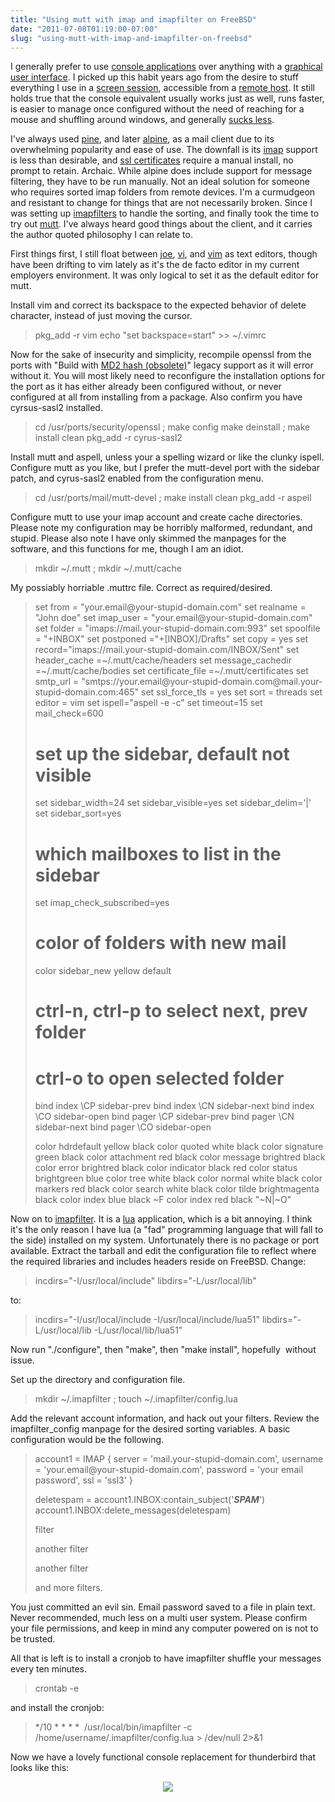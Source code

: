 ```yaml
---
title: "Using mutt with imap and imapfilter on FreeBSD"
date: "2011-07-08T01:19:00-07:00"
slug: "using-mutt-with-imap-and-imapfilter-on-freebsd"
---
```


I generally prefer to use <a href="http://en.wikipedia.org/wiki/Console_application" target="_blank">console applications</a> over anything with a <a href="http://en.wikipedia.org/wiki/Graphical_user_interface" target="_blank">graphical user interface</a>. I picked up this habit years ago from the desire to stuff everything I use in a <a href="http://en.wikipedia.org/wiki/GNU_Screen" target="_blank">screen session</a>, accessible from a <a href="http://en.wikipedia.org/wiki/Secure_Shell" target="_blank">remote host</a>. It still holds true that the console equivalent usually works just as well, runs faster, is easier to manage once configured without the need of reaching for a mouse and shuffling around windows, and generally <a href="http://suckless.org/manifest/" target="_blank">sucks less</a>.

I've always used <a href="http://en.wikipedia.org/wiki/Pine_(e-mail_client)" target="_blank">pine</a>, and later <a href="http://en.wikipedia.org/wiki/Alpine_(e-mail_client)" target="_blank">alpine</a>, as a mail client due to its overwhelming popularity and ease of use. The downfall is its <a href="http://en.wikipedia.org/wiki/Internet_Message_Access_Protocol" target="_blank">imap</a> support is less than desirable, and <a href="http://en.wikipedia.org/wiki/Secure_Sockets_Layer" target="_blank">ssl certificates</a> require a manual install, no prompt to retain. Archaic. While alpine does include support for message filtering, they have to be run manually. Not an ideal solution for someone who requires sorted imap folders from remote devices. I'm a curmudgeon and resistant to change for things that are not necessarily broken. Since I was setting up <a href="https://github.com/lefcha/imapfilter" target="_blank">imapfilters</a> to handle the sorting, and finally took the time to try out <a href="http://www.mutt.org/" target="_blank">mutt</a>. I've always heard good things about the client, and it carries the author quoted philosophy I can relate to.

First things first, I still float between <a href="http://joe-editor.sourceforge.net/" target="_blank">joe</a>, <a href="http://en.wikipedia.org/wiki/Vi" target="_blank">vi</a>, and <a href="http://en.wikipedia.org/wiki/Vim_(text_editor)" target="_blank">vim</a> as text editors, though have been drifting to vim lately as it's the de facto editor in my current employers environment. It was only logical to set it as the default editor for mutt.

Install vim and correct its backspace to the expected behavior of delete character, instead of just moving the cursor.
<blockquote>pkg_add -r vim
echo "set backspace=start" &gt;&gt; ~/.vimrc</blockquote>
Now for the sake of insecurity and simplicity, recompile openssl from the ports with "Build with <a href="http://en.wikipedia.org/wiki/MD2_(cryptography)" target="_blank">MD2 hash (obsolete)</a>" legacy support as it will error without it. You will most likely need to reconfigure the installation options for the port as it has either already been configured without, or never configured at all from installing from a package. Also confirm you have cyrsus-sasl2 installed.
<blockquote>cd /usr/ports/security/openssl ; make config
make deinstall ; make install clean
pkg_add -r cyrus-sasl2</blockquote>
Install mutt and aspell, unless your a spelling wizard or like the clunky ispell. Configure mutt as you like, but I prefer the mutt-devel port with the sidebar patch, and cyrus-sasl2 enabled from the configuration menu.
<blockquote>cd /usr/ports/mail/mutt-devel ; make install clean
pkg_add -r aspell</blockquote>
Configure mutt to use your imap account and create cache directories. Please note my configuration may be horribly malformed, redundant, and stupid. Please also note I have only skimmed the manpages for the software, and this functions for me, though I am an idiot.
<blockquote>mkdir ~/.mutt ; mkdir ~/.mutt/cache</blockquote>
My possiably horriable .muttrc file. Correct as required/desired.
<blockquote>set from = "your.email@your-stupid-domain.com"
set realname = "John doe"
set imap_user = "your.email@your-stupid-domain.com"
set folder = "imaps://mail.your-stupid-domain.com:993"
set spoolfile = "+INBOX"
set postponed ="+[INBOX]/Drafts"
set copy = yes
set record="imaps://mail.your-stupid-domain.com/INBOX/Sent"
set header_cache =~/.mutt/cache/headers
set message_cachedir =~/.mutt/cache/bodies
set certificate_file =~/.mutt/certificates
set smtp_url = "smtps://your.email@your-stupid-domain.com@mail.your-stupid-domain.com:465"
set ssl_force_tls = yes
set sort = threads
set editor = vim
set ispell="aspell -e -c"
set timeout=15
set mail_check=600

# set up the sidebar, default not visible
set sidebar_width=24
set sidebar_visible=yes
set sidebar_delim='|'
set sidebar_sort=yes

# which mailboxes to list in the sidebar
set imap_check_subscribed=yes
# color of folders with new mail
color sidebar_new yellow default

# ctrl-n, ctrl-p to select next, prev folder
# ctrl-o to open selected folder
bind index \CP sidebar-prev
bind index \CN sidebar-next
bind index \CO sidebar-open
bind pager \CP sidebar-prev
bind pager \CN sidebar-next
bind pager \CO sidebar-open

color hdrdefault yellow black
color quoted white black
color signature green black
color attachment red black
color message brightred black
color error brightred black
color indicator black red
color status brightgreen blue
color tree white black
color normal white black
color markers red black
color search white black
color tilde brightmagenta black
color index blue black ~F
color index red black "~N|~O"</blockquote>
Now on to <a href="https://github.com/lefcha/imapfilter" target="_blank">imapfilter</a>. It is a <a href="http://www.lua.org/" target="_blank">lua</a> application, which is a bit annoying. I think it's the only reason I have lua (a "fad" programming language that will fall to the side) installed on my system. Unfortunately there is no package or port available. Extract the tarball and edit the configuration file to reflect where the required libraries and includes headers reside on FreeBSD. Change:
<blockquote>incdirs="-I/usr/local/include"
libdirs="-L/usr/local/lib"</blockquote>
to:
<blockquote>incdirs="-I/usr/local/include -I/usr/local/include/lua51"
libdirs="-L/usr/local/lib -L/usr/local/lib/lua51"</blockquote>
Now run "./configure", then "make", then "make install", hopefully  without issue.

Set up the directory and configuration file.
<blockquote>mkdir ~/.imapfilter ; touch ~/.imapfilter/config.lua</blockquote>
Add the relevant account information, and hack out your filters. Review the imapfilter_config manpage for the desired sorting variables. A basic configuration would be the following.
<blockquote>account1 = IMAP {
server = 'mail.your-stupid-domain.com',
username = 'your.email@your-stupid-domain.com',
password = 'your email password',
ssl = 'ssl3'
}

deletespam = account1.INBOX:contain_subject('***SPAM***')
account1.INBOX:delete_messages(deletespam)

filter

another filter

another filter

and more filters.</blockquote>
You just committed an evil sin. Email password saved to a file in plain text. Never recommended, much less on a multi user system. Please confirm your file permissions, and keep in mind any computer powered on is not to be trusted.

All that is left is to install a cronjob to have imapfilter shuffle your messages every ten minutes.
<blockquote>crontab -e</blockquote>
and install the cronjob:
<blockquote>*/10 * * * *  /usr/local/bin/imapfilter -c /home/username/.imapfilter/config.lua &gt; /dev/null 2&gt;&amp;1</blockquote>
Now we have a lovely functional console replacement for thunderbird that looks like this:
<p style="text-align: center;"><a href='./images/mutt2.png'><img src="./images/mutt1.png"/></a>
</p>
